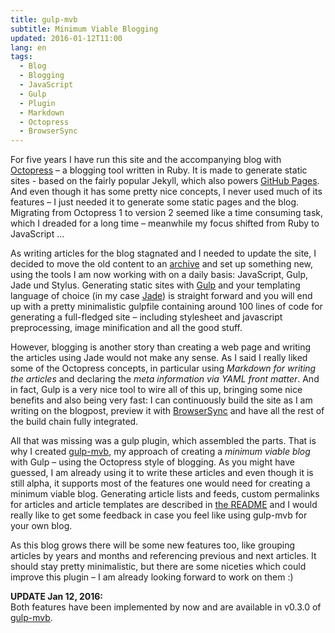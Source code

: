```yaml
---
title: gulp-mvb
subtitle: Minimum Viable Blogging
updated: 2016-01-12T11:00
lang: en
tags:
  - Blog
  - Blogging
  - JavaScript
  - Gulp
  - Plugin
  - Markdown
  - Octopress
  - BrowserSync
---
```


For five years I have run this site and the accompanying blog with [Octopress](http://octopress.org/) – a blogging tool written in Ruby. It is made to generate static sites - based on the fairly popular Jekyll, which also powers [GitHub Pages](https://pages.github.com/). And even though it has some pretty nice concepts, I never used much of its features – I just needed it to generate some static pages and the blog. Migrating from Octopress 1 to version 2 seemed like a time consuming task, which I dreaded for a long time – meanwhile my focus shifted from Ruby to JavaScript …

As writing articles for the blog stagnated and I needed to update the site, I decided to move the old content to an [archive](https://archive.dennisreimann.de/) and set up something new, using the tools I am now working with on a daily basis: JavaScript, Gulp, Jade und Stylus.
Generating static sites with [Gulp](http://gulpjs.com/) and your templating language of choice (in my case [Jade](http://jade-lang.com/)) is straight forward and you will end up with a pretty minimalistic gulpfile containing around 100 lines of code for generating a full-fledged site – including stylesheet and javascript preprocessing, image minification and all the good stuff.

However, blogging is another story than creating a web page and writing the articles using Jade would not make any sense. As I said I really liked some of the Octopress concepts, in particular using *Markdown for writing the articles* and declaring the *meta information via YAML front matter*. And in fact, Gulp is a very nice tool to wire all of this up, bringing some nice benefits and also being very fast: I can continuously build the site as I am writing on the blogpost, preview it with [BrowserSync](https://www.browsersync.io/) and have all the rest of the build chain fully integrated.

All that was missing was a gulp plugin, which assembled the parts. That is why I created [gulp-mvb](https://github.com/dennisreimann/gulp-mvb), my approach of creating a *minimum viable blog* with Gulp – using the Octopress style of blogging. As you might have guessed, I am already using it to write these articles and even though it is still alpha, it supports most of the features one would need for creating a minimum viable blog. Generating article lists and feeds, custom permalinks for articles and article templates are described in [the README](https://github.com/dennisreimann/gulp-mvb/blob/master/README.md) and I would really like to get some feedback in case you feel like using gulp-mvb for your own blog.

As this blog grows there will be some new features too, like grouping articles by years and months and referencing previous and next articles. It should stay pretty minimalistic, but there are some niceties which could improve this plugin – I am already looking forward to work on them :)

**UPDATE Jan 12, 2016:**  
Both features have been implemented by now and are available in v0.3.0 of [gulp-mvb](https://github.com/dennisreimann/gulp-mvb).
